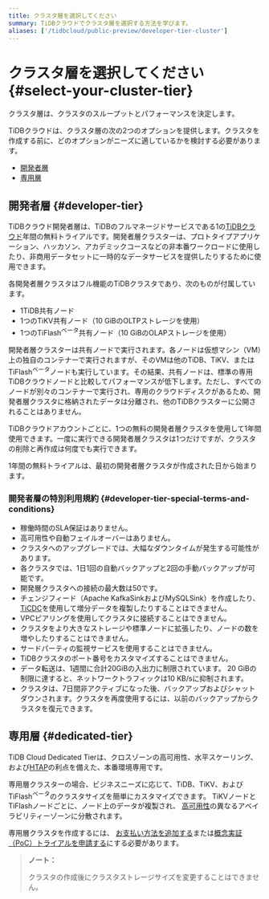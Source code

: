 ```yaml
---
title: クラスタ層を選択してください
summary: TiDBクラウドでクラスタ層を選択する方法を学びます。
aliases: ['/tidbcloud/public-preview/developer-tier-cluster']
---
```


# クラスタ層を選択してください {#select-your-cluster-tier}

クラスタ層は、クラスタのスループットとパフォーマンスを決定します。

TiDBクラウドは、クラスタ層の次の2つのオプションを提供します。クラスタを作成する前に、どのオプションがニーズに適しているかを検討する必要があります。

-   [開発者層](#developer-tier)
-   [専用層](#dedicated-tier)

## 開発者層 {#developer-tier}

TiDBクラウド開発者層は、TiDBのフルマネージドサービスである1の[TiDBクラウド](https://pingcap.com/products/tidbcloud)年間の無料トライアルです。開発者層クラスターは、プロトタイプアプリケーション、ハッカソン、アカデミックコースなどの非本番ワークロードに使用したり、非商用データセットに一時的なデータサービスを提供したりするために使用できます。

各開発者層クラスタはフル機能のTiDBクラスタであり、次のものが付属しています。

-   1TiDB共有ノード
-   1つのTiKV共有ノード（10 GiBのOLTPストレージを使用）
-   1つのTiFlash<sup>ベータ</sup>共有ノード（10 GiBのOLAPストレージを使用）

開発者層クラスターは共有ノードで実行されます。各ノードは仮想マシン（VM）上の独自のコンテナーで実行されますが、そのVMは他のTiDB、TiKV、またはTiFlash<sup>ベータ</sup>ノードも実行しています。その結果、共有ノードは、標準の専用TiDBクラウドノードと比較してパフォーマンスが低下します。ただし、すべてのノードが別々のコンテナーで実行され、専用のクラウドディスクがあるため、開発者層クラスタに格納されたデータは分離され、他のTiDBクラスターに公開されることはありません。

TiDBクラウドアカウントごとに、1つの無料の開発者層クラスタを使用して1年間使用できます。一度に実行できる開発者層クラスタは1つだけですが、クラスタの削除と再作成は何度でも実行できます。

1年間の無料トライアルは、最初の開発者層クラスタが作成された日から始まります。

### 開発者層の特別利用規約 {#developer-tier-special-terms-and-conditions}

-   稼働時間のSLA保証はありません。
-   高可用性や自動フェイルオーバーはありません。
-   クラスタへのアップグレードでは、大幅なダウンタイムが発生する可能性があります。
-   各クラスタでは、1日1回の自動バックアップと2回の手動バックアップが可能です。
-   開発層クラスタへの接続の最大数は50です。
-   チェンジフィード（Apache KafkaSinkおよびMySQLSink）を作成したり、 [TiCDC](https://docs.pingcap.com/tidb/stable/ticdc-overview)を使用して増分データを複製したりすることはできません。
-   VPCピアリングを使用してクラスタに接続することはできません。
-   クラスタをより大きなストレージや標準ノードに拡張したり、ノードの数を増やしたりすることはできません。
-   サードパーティの監視サービスを使用することはできません。
-   TiDBクラスタのポート番号をカスタマイズすることはできません。
-   データ転送は、1週間に合計20GiBの入出力に制限されています。 20 GiBの制限に達すると、ネットワークトラフィックは10 KB/sに抑制されます。
-   クラスタは、7日間非アクティブになった後、バックアップおよびシャットダウンされます。クラスタを再度使用するには、以前のバックアップからクラスタを復元できます。

## 専用層 {#dedicated-tier}

TiDB Cloud Dedicated Tierは、クロスゾーンの高可用性、水平スケーリング、および[HTAP](https://en.wikipedia.org/wiki/Hybrid_transactional/analytical_processing)の利点を備えた、本番環境専用です。

専用層クラスターの場合、ビジネスニーズに応じて、TiDB、TiKV、およびTiFlash<sup>ベータ</sup>のクラスタサイズを簡単にカスタマイズできます。 TiKVノードとTiFlashノードごとに、ノード上のデータが複製され、 [高可用性](/tidb-cloud/high-availability-with-multi-az.md)の異なるアベイラビリティーゾーンに分散されます。

専用層クラスタを作成するには、 [お支払い方法を追加する](/tidb-cloud/tidb-cloud-billing.md#payment-method)または[概念実証（PoC）トライアルを申請する](/tidb-cloud/tidb-cloud-poc.md)にする必要があります。

> **ノート：**
>
> クラスタの作成後にクラスタストレージサイズを変更することはできません。
